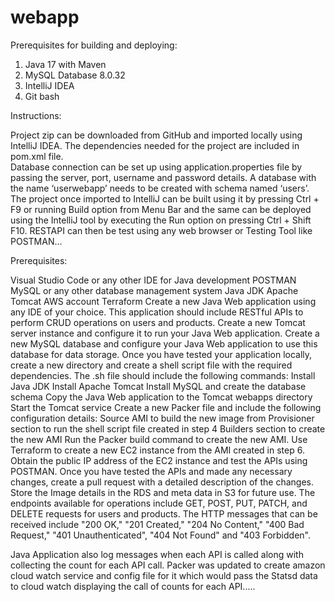 # webapp


Prerequisites for building and deploying:
1)	Java 17 with Maven
2)	MySQL Database 8.0.32
3)	IntelliJ IDEA
4)	Git bash

Instructions:

Project zip can be downloaded from GitHub and imported locally using IntelliJ IDEA. The dependencies needed for the project are included in pom.xml file.  
Database connection can be set up using application.properties file by passing the server, port, username and password details. A database with the name ‘userwebapp’ needs to be created with schema named ‘users’.
The project once imported to IntelliJ can be built using it by pressing Ctrl + F9 or running Build option from Menu Bar and the same can be deployed using the IntelliJ tool by executing the Run option on pressing Ctrl + Shift F10. RESTAPI can then be test using any web browser or Testing Tool like POSTMAN...


Prerequisites:

Visual Studio Code or any other IDE for Java development
POSTMAN
MySQL or any other database management system
Java JDK
Apache Tomcat
AWS account
Terraform
Create a new Java Web application using any IDE of your choice. This application should include RESTful APIs to perform CRUD operations on users and products.
Create a new Tomcat server instance and configure it to run your Java Web application.
Create a new MySQL database and configure your Java Web application to use this database for data storage.
Once you have tested your application locally, create a new directory and create a shell script file with the required dependencies. The .sh file should include the following commands:
Install Java JDK
Install Apache Tomcat
Install MySQL and create the database schema
Copy the Java Web application to the Tomcat webapps directory
Start the Tomcat service
Create a new Packer file and include the following configuration details:
Source AMI to build the new image from
Provisioner section to run the shell script file created in step 4
Builders section to create the new AMI
Run the Packer build command to create the new AMI.
Use Terraform to create a new EC2 instance from the AMI created in step 6.
Obtain the public IP address of the EC2 instance and test the APIs using POSTMAN.
Once you have tested the APIs and made any necessary changes, create a pull request with a detailed description of the changes.
Store the Image details in the RDS and meta data in S3 for future use.
The endpoints available for operations include GET, POST, PUT, PATCH, and DELETE requests for users and products. The HTTP messages that can be received include "200 OK," "201 Created," "204 No Content," "400 Bad Request," "401 Unauthenticated", "404 Not Found" and "403 Forbidden".

Java Application also log messages when each API is called along with collecting the count for each API call.
Packer was updated to create amazon cloud watch service and config file for it which would pass the Statsd data to cloud watch displaying the call of counts for each API.....
